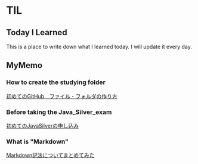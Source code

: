 # TIL
## Today I Learned

This is a place to write down what I learned today. I will update it every day.

## MyMemo
### How to create the studying folder
[初めてのGitHub　ファイル・フォルダの作り方](https://qiita.com/kura_yu/items/9e3fcbc8e0f6d55bbf05)

### Before taking the Java_Silver_exam
[初めてのJavaSilverの申し込み](https://manabiya-sakura.com/information_technology/id=1554/)

### What is "Markdown"
[Markdown記法についてまとめてみた](https://qiita.com/toshihirooya/items/949f571b85cd7c297cca)
